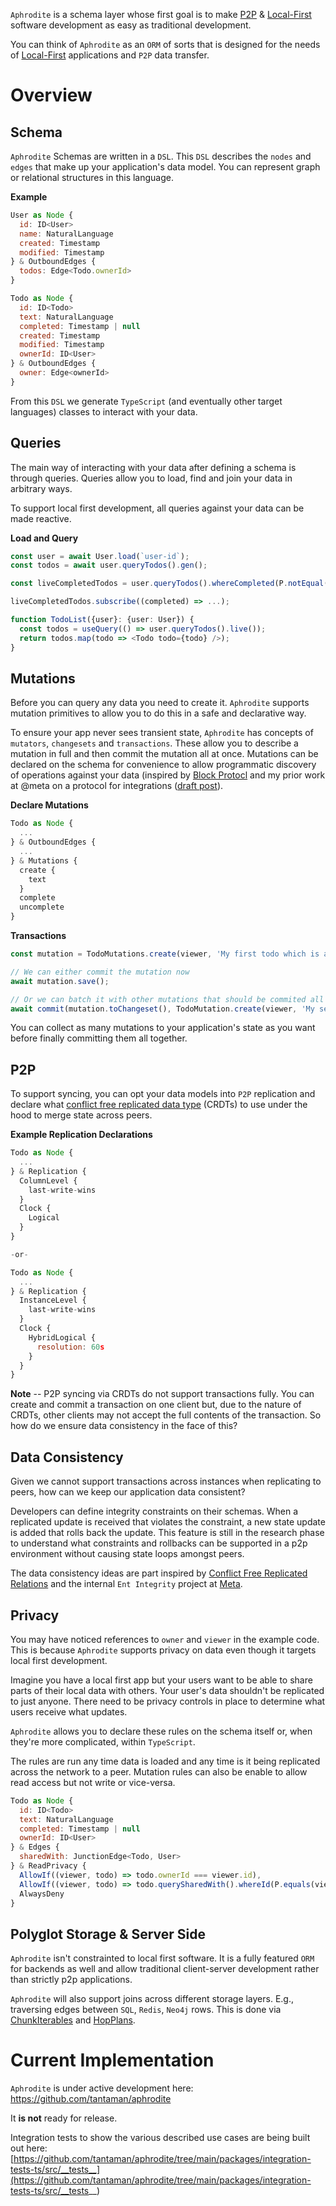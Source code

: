 `Aphrodite` is a schema layer whose first goal is to make [P2P](https://en.wikipedia.org/wiki/Peer-to-peer) & [Local-First](https://www.inkandswitch.com/local-first/) software development as easy as traditional development.

You can think of `Aphrodite` as an `ORM` of sorts that is designed for the needs of [Local-First](https://www.inkandswitch.com/local-first/) applications and `P2P` data transfer.

# Overview

## Schema

`Aphrodite` Schemas are written in a `DSL`. This `DSL` describes the `nodes` and `edges` that make up your application's data model. You can represent graph or relational structures in this language.

**Example**
```js
User as Node {
  id: ID<User>
  name: NaturalLanguage
  created: Timestamp
  modified: Timestamp
} & OutboundEdges {
  todos: Edge<Todo.ownerId>
}

Todo as Node {
  id: ID<Todo>
  text: NaturalLanguage
  completed: Timestamp | null
  created: Timestamp
  modified: Timestamp
  ownerId: ID<User>
} & OutboundEdges {
  owner: Edge<ownerId>
}
```

From this `DSL` we generate `TypeScript` (and eventually other target languages) classes to interact with your data.

## Queries

The main way of interacting with your data after defining a schema is through queries. Queries allow you to load, find and join your data in arbitrary ways.

To support local first development, all queries against your data can be made reactive.

**Load and Query**
```typescript
const user = await User.load(`user-id`);
const todos = await user.queryTodos().gen();

const liveCompletedTodos = user.queryTodos().whereCompleted(P.notEqual(null)).live();

liveCompletedTodos.subscribe((completed) => ...);

function TodoList({user}: {user: User}) {
  const todos = useQuery(() => user.queryTodos().live());
  return todos.map(todo => <Todo todo={todo} />);
}
```

## Mutations

Before you can query any data you need to create it. `Aphrodite` supports mutation primitives to allow you to do this in a safe and declarative way.

To ensure your app never sees transient state, `Aphrodite` has concepts of `mutators`, `changesets` and `transactions`. These allow you to describe a mutation in full and then commit the mutation all at once. Mutations can be declared on the schema for convenience to allow programmatic discovery of operations against your data (inspired by [Block Protocl](https://blockprotocol.org/) and my prior work at @meta on a protocol for integrations ([draft post](https://github.com/tantaman/tantaman.github.io/blob/master/_drafts/2022-01-26-protocol-for-integrations.markdown)).

**Declare Mutations**
```js
Todo as Node {
  ...
} & OutboundEdges {
  ...
} & Mutations {
  create {
    text
  }
  complete
  uncomplete
}
```

**Transactions**
```js
const mutation = TodoMutations.create(viewer, 'My first todo which is already done!').complete();

// We can either commit the mutation now
await mutation.save();

// Or we can batch it with other mutations that should be commited all at once
await commit(mutation.toChangeset(), TodoMutation.create(viewer, 'My second todo!').toChangeset());
```

You can collect as many mutations to your application's state as you want before finally committing them all together.

## P2P

To support syncing, you can opt your data models into `P2P` replication and declare what [conflict free replicated data type](https://en.wikipedia.org/wiki/Conflict-free_replicated_data_type) (CRDTs) to use under the hood to merge state across peers.

**Example Replication Declarations**
```js
Todo as Node {
  ...
} & Replication {
  ColumnLevel {
    last-write-wins
  }
  Clock {
    Logical
  }
}

-or-

Todo as Node {
  ...
} & Replication {
  InstanceLevel {
    last-write-wins
  }
  Clock {
    HybridLogical {
      resolution: 60s
    }
  }
}
```

**Note** -- P2P syncing via CRDTs do not support transactions fully. You can create and commit a transaction on one client but, due to the nature of CRDTs, other clients may not accept the full contents of the transaction. So how do we ensure data consistency in the face of this?

## Data Consistency

Given we cannot support transactions across instances when replicating to peers, how can we keep our application data consistent?

Developers can define integrity constraints on their schemas. When a replicated update is received that violates the constraint, a new state update is added that rolls back the update. This feature is still in the research phase to understand what constraints and rollbacks can be supported in a p2p environment without causing state loops amongst peers.

The data consistency ideas are part inspired by [Conflict Free Replicated Relations](https://hal.inria.fr/hal-02983557/document) and the internal `Ent Integrity` project at [Meta](https://engineering.fb.com/).

## Privacy

You may have noticed references to `owner` and `viewer` in the example code. This is because `Aphrodite` supports privacy on data even though it targets local first development.

Imagine you have a local first app but your users want to be able to share parts of their local data with others. Your user's data shouldn't be replicated to just anyone. There need to be privacy controls in place to determine what users receive what updates.

`Aphrodite` allows you to declare these rules on the schema itself or, when they're more complicated, within `TypeScript`.

The rules are run any time data is loaded and any time is it being replicated across the network to a peer. Mutation rules can also be enable to allow read access but not write or vice-versa.

```js
Todo as Node {
  id: ID<Todo>
  text: NaturalLanguage
  completed: Timestamp | null
  ownerId: ID<User>
} & Edges {
  sharedWith: JunctionEdge<Todo, User>
} & ReadPrivacy {
  AllowIf((viewer, todo) => todo.ownerId === viewer.id),
  AllowIf((viewer, todo) => todo.querySharedWith().whereId(P.equals(viewer.id)).exists())
  AlwaysDeny
}
```

## Polyglot Storage & Server Side

`Aphrodite` isn't constrainted to local first software. It is a fully featured `ORM` for backends as well and allow traditional client-server development rather than strictly p2p applications.

`Aphrodite` will also support joins across different storage layers. E.g., traversing edges between `SQL`, `Redis`, `Neo4j` rows. This is done via [ChunkIterables](https://gist.github.com/tantaman/bd928ef93619e73365b07899da282996#aside---traversing-across-storage-backends) and [HopPlans](https://github.com/tantaman/aphrodite/blob/main/packages/query-runtime-ts/src/HopPlan.ts).

# Current Implementation

`Aphrodite` is under active development here: https://github.com/tantaman/aphrodite

It **is not** ready for release.

Integration tests to show the various described use cases are being built out here: [https://github.com/tantaman/aphrodite/tree/main/packages/integration-tests-ts/src/__tests__](https://github.com/tantaman/aphrodite/tree/main/packages/integration-tests-ts/src/__tests__)
